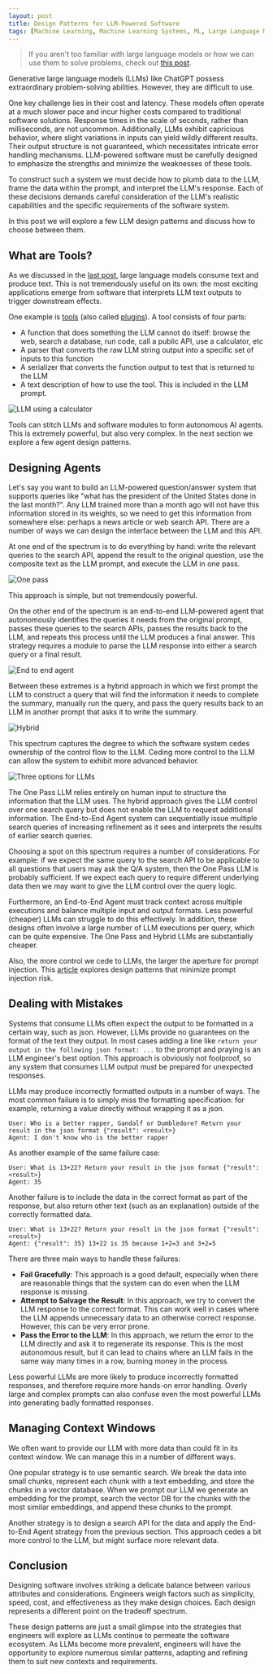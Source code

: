 ```yaml
---
layout: post
title: Design Patterns for LLM-Powered Software
tags: [Machine Learning, Machine Learning Systems, ML, Large Language Models, GPT]
---
```

<script> 
  (function(i,s,o,g,r,a,m){i['GoogleAnalyticsObject']=r;i[r]=i[r]||function(){
  (i[r].q=i[r].q||[]).push(arguments)},i[r].l=1*new Date();a=s.createElement(o),
  m=s.getElementsByTagName(o)[0];a.async=1;a.src=g;m.parentNode.insertBefore(a,m)
  })(window,document,'script','https://www.google-analytics.com/analytics.js','ga');

  ga('create', 'UA-82391879-1', 'auto');
  ga('send', 'pageview');

</script>


> If you aren't too familiar with large language models or how we can use them to solve problems, check out [this post](https://danshiebler.com/2023-05-12-large-language-models-part-1).


Generative large language models (LLMs) like ChatGPT possess extraordinary problem-solving abilities. However, they are difficult to use. 

One key challenge lies in their cost and latency. These models often operate at a much slower pace and incur higher costs compared to traditional software solutions. Response times in the scale of seconds, rather than milliseconds, are not uncommon. Additionally, LLMs exhibit capricious behavior, where slight variations in inputs can yield wildly different results. Their output structure is not guaranteed, which necessitates intricate error handling mechanisms. LLM-powered software must be carefully designed to emphasize the strengths and minimize the weaknesses of these tools.

To construct such a system we must decide how to plumb data to the LLM, frame the data within the prompt, and interpret the LLM's response. Each of these decisions demands careful consideration of the LLM's realistic capabilities and the specific requirements of the software system. 

In this post we will explore a few LLM design patterns and discuss how to choose between them.


## What are Tools?

As we discussed in the [last post](https://danshiebler.com/2023-05-12-large-language-models-part-1), large language models consume text and produce text. This is not tremendously useful on its own: the most exciting applications emerge from software that interprets LLM text outputs to trigger downstream effects. 

One example is [tools](https://docs.langchain.com/docs/components/agents/tool) (also called [plugins](https://openai.com/blog/chatgpt-plugins)). A tool consists of four parts:
- A function that does something the LLM cannot do itself: browse the web, search a database, run code, call a public API, use a calculator, etc
- A parser that converts the raw LLM string output into a specific set of inputs to this function
- A serializer that converts the function output to text that is returned to the LLM
- A text description of how to use the tool. This is included in the LLM prompt.


![LLM using a calculator](/img/LLMsTextSketch-Calculator.drawio.png)

Tools can stitch LLMs and software modules to form autonomous AI agents. This is extremely powerful, but also very complex. In the next section we explore a few agent design patterns.

## Designing Agents

Let's say you want to build an LLM-powered question/answer system that supports queries like "what has the president of the United States done in the last month?". Any LLM trained more than a month ago will not have this information stored in its weights, so we need to get this information from somewhere else: perhaps a news article or web search API. There are a number of ways we can design the interface between the LLM and this API.

At one end of the spectrum is to do everything by hand: write the relevant queries to the search API, append the result to the original question, use the composite text as the LLM prompt, and execute the LLM in one pass.

![One pass](/img/LLMOnePass.png)

This approach is simple, but not tremendously powerful. 


On the other end of the spectrum is an end-to-end LLM-powered agent that autonomously identifies the queries it needs from the original prompt, passes these queries to the search APIs, passes the results back to the LLM, and repeats this process until the LLM produces a final answer. This strategy requires a module to parse the LLM response into either a search query or a final result.

![End to end agent](/img/LLMEndtoEndAgent.png)


Between these extremes is a hybrid approach in which we first prompt the LLM to construct a query that will find the information it needs to complete the summary, manually run the query, and pass the query results back to an LLM in another prompt that asks it to write the summary. 

![Hybrid](/img/LLMHybrid.png)

This spectrum captures the degree to which the software system cedes ownership of the control flow to the LLM. Ceding more control to the LLM can allow the system to exhibit more advanced behavior.

![Three options for LLMs](/img/LLMsTextSketch-Agents.drawio.png)

The One Pass LLM relies entirely on human input to structure the information that the LLM uses. The hybrid approach gives the LLM control over one search query but does not enable the LLM to request additional information. The End-to-End Agent system can sequentially issue multiple search queries of increasing refinement as it sees and interprets the results of earlier search queries. 

Choosing a spot on this spectrum requires a number of considerations. For example: if we expect the same query to the search API to be applicable to all questions that users may ask the Q/A system, then the One Pass LLM is probably sufficient. If we expect each query to require different underlying data then we may want to give the LLM control over the query logic.

Furthermore, an End-to-End Agent must track context across multiple executions and balance multiple input and output formats. Less powerful (cheaper) LLMs can struggle to do this effectively. In addition, these designs often involve a large number of LLM executions per query, which can be quite expensive. The One Pass and Hybrid LLMs are substantially cheaper.

Also, the more control we cede to LLMs, the larger the aperture for prompt injection. This [article](https://simonwillison.net/2023/Apr/25/dual-llm-pattern/) explores design patterns that minimize prompt injection risk.


## Dealing with Mistakes

Systems that consume LLMs often expect the output to be formatted in a certain way, such as json. However, LLMs provide no guarantees on the format of the text they output. In most cases adding a line like `return your output in the following json format: ...` to the prompt and praying is an LLM engineer's best option. This approach is obviously not foolproof, so any system that consumes LLM output must be prepared for unexpected responses. 

LLMs may produce incorrectly formatted outputs in a number of ways. The most common failure is to simply miss the formatting specification: for example, returning a value directly without wrapping it as a json. 
```
User: Who is a better rapper, Gandalf or Dumbledore? Return your result in the json format {"result": <result>}
Agent: I don't know who is the better rapper
```
As another example of the same failure case:
```
User: What is 13+22? Return your result in the json format {"result": <result>}
Agent: 35
```

Another failure is to include the data in the correct format as part of the response, but also return other text (such as an explanation) outside of the correctly formatted data.
```
User: What is 13+22? Return your result in the json format {"result": <result>}
Agent: {"result": 35} 13+22 is 35 because 1+2=3 and 3+2=5
```

There are three main ways to handle these failures:
- **Fail Gracefully**: This approach is a good default, especially when there are reasonable things that the system can do even when the LLM response is missing.
- **Attempt to Salvage the Result**: In this approach, we try to convert the LLM response to the correct format. This can work well in cases where the LLM appends unnecessary data to an otherwise correct response. However, this can be very error prone. 
- **Pass the Error to the LLM**: In this approach, we return the error to the LLM directly and ask it to regenerate its response. This is the most autonomous result, but it can lead to chains where an LLM fails in the same way many times in a row, burning money in the process. 

Less powerful LLMs are more likely to produce incorrectly formatted responses, and therefore require more hands-on error handling.  Overly large and complex prompts can also confuse even the most powerful LLMs into generating badly formatted responses.


## Managing Context Windows

We often want to provide our LLM with more data than could fit in its context window. We can manage this in a number of different ways. 

One popular strategy is to use semantic search. We break the data into small chunks, represent each chunk with a text embedding, and store the chunks in a vector database. When we prompt our LLM we generate an embedding for the prompt, search the vector DB for the chunks with the most similar embeddings, and append these chunks to the prompt. 

Another strategy is to design a search API for the data and apply the End-to-End Agent strategy from the previous section. This approach cedes a bit more control to the LLM, but might surface more relevant data. 


## Conclusion

Designing software involves striking a delicate balance between various attributes and considerations. Engineers weigh factors such as simplicity, speed, cost, and effectiveness as they make design choices. Each design represents a different point on the tradeoff spectrum.

These design patterns are just a small glimpse into the strategies that engineers will explore as LLMs continue to permeate the software ecosystem. As LLMs become more prevalent, engineers will have the opportunity to explore numerous similar patterns, adapting and refining them to suit new contexts and requirements.

